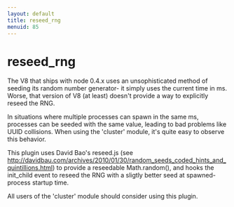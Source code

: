 ```yaml
---
layout: default
title: reseed_rng
menuid: 85
---
```

reseed\_rng
==========

The V8 that ships with node 0.4.x uses an unsophisticated method of
seeding its random number generator- it simply uses the current time
in ms.  Worse, that version of V8 (at least) doesn't provide a way
to explicitly reseed the RNG.

In situations where multiple processes can spawn in the same
ms, processes can be seeded with the same value, leading to bad 
problems like UUID collisions. When using the 'cluster' module, it's
quite easy to observe this behavior. 

This plugin uses David Bao's reseed.js (see http://davidbau.com/archives/2010/01/30/random_seeds_coded_hints_and_quintillions.html)
to provide a reseedable Math.random(), and hooks the init\_child event
to reseed the RNG with a sligtly better seed at spawned-process startup
time. 

All users of the 'cluster' module should consider using this plugin.

